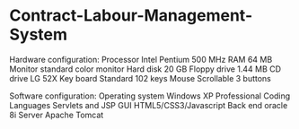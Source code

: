 # Contract-Labour-Management-System

Hardware configuration:
Processor Intel Pentium 500 MHz
RAM 64 MB
Monitor standard color monitor
Hard disk 20 GB
Floppy drive 1.44 MB
CD drive LG 52X
Key board Standard 102 keys
Mouse Scrollable 3 buttons



Software configuration:
Operating system Windows XP Professional
Coding Languages Servlets and JSP
GUI HTML5/CSS3/Javascript
Back end oracle 8i
Server Apache Tomcat
